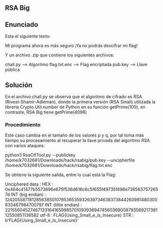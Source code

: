 ## RSA Big

## Enunciado

Esta el siguiente texto:

Mi programa ahora es más seguro ¡Ya no podrás descifrar mi flag!

Y un archivo .zip que contiene los siguientes archivos:

chall.py --> Algoritmo
flag.txt.enc --> Flag encriptada
pub.key --> Llave pública


## Solución

En el archivo chall.py se observa que el algoritmo de cifrado es RSA (Rivest-Shamir-Adleman), donde la primera versión (RSA Small) utilizada la librería Crypto.Util.number de Python en su función getPrime(100), en contraste, RSA Big tiene getPrime(4096)

### Procedimiento

Este caso cambia en el tamaño de los valores p y q, por tal toma más tiempo su procesamiento al recuperar la llave privada del algoritmo RSA con varios ataques:

python3 RsaCtfTool.py --publickey /home/k7032681/Downloads/hack/rsabig/pub.key --uncipherfile /home/k7032681/Downloads/hack/rsabig/flag.txt.enc


Se obtiene la siguiente salida, entre lo cual está la Flag:

Unciphered data :
HEX : 0x464c41477b5573696e675f536d616c6c5f655f49735f496e7365637572657d
INT (big endian) : 124205587181285638501078536535932639734638373844260981480300633467984700797
INT (little endian) : 221556045274671331641659985701093936947456036900879358921738112550851136582
utf-8 : FLAG{Using_Small_e_Is_Insecure}
STR : b'FLAG{Using_Small_e_Is_Insecure}'


